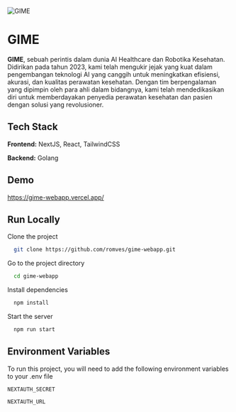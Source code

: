 ![GIME](https://github.com/romves/gime-webapp/assets/88795011/8162eba2-373c-4eda-b877-0a8478adc0c3)

# GIME

**GIME**, sebuah perintis dalam dunia AI Healthcare dan Robotika Kesehatan. Didirikan pada tahun 2023, kami telah mengukir jejak yang kuat dalam pengembangan teknologi AI yang canggih untuk meningkatkan efisiensi, akurasi, dan kualitas perawatan kesehatan. Dengan tim berpengalaman yang dipimpin oleh para ahli dalam bidangnya, kami telah mendedikasikan diri untuk memberdayakan penyedia perawatan kesehatan dan pasien dengan solusi yang revolusioner.


## Tech Stack

**Frontend:** NextJS, React, TailwindCSS

**Backend:** Golang


## Demo

https://gime-webapp.vercel.app/


## Run Locally

Clone the project

```bash
  git clone https://github.com/romves/gime-webapp.git
```

Go to the project directory

```bash
  cd gime-webapp
```

Install dependencies

```bash
  npm install
```

Start the server

```bash
  npm run start
```


## Environment Variables

To run this project, you will need to add the following environment variables to your .env file

`NEXTAUTH_SECRET`

`NEXTAUTH_URL`


